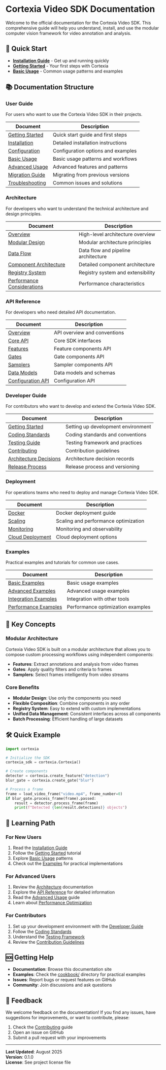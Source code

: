 # Cortexia Video SDK Documentation

Welcome to the official documentation for the Cortexia Video SDK. This comprehensive guide will help you understand, install, and use the modular computer vision framework for video annotation and analysis.

## 🚀 Quick Start

- **[Installation Guide](user_guide/installation.md)** - Get up and running quickly
- **[Getting Started](user_guide/getting_started.md)** - Your first steps with Cortexia
- **[Basic Usage](user_guide/basic_usage.md)** - Common usage patterns and examples

## 📚 Documentation Structure

### User Guide
For users who want to use the Cortexia Video SDK in their projects.

| Document | Description |
|----------|-------------|
| [Getting Started](user_guide/getting_started.md) | Quick start guide and first steps |
| [Installation](user_guide/installation.md) | Detailed installation instructions |
| [Configuration](user_guide/configuration.md) | Configuration options and examples |
| [Basic Usage](user_guide/basic_usage.md) | Basic usage patterns and workflows |
| [Advanced Usage](user_guide/advanced_usage.md) | Advanced features and patterns |
| [Migration Guide](user_guide/migration_guide.md) | Migrating from previous versions |
| [Troubleshooting](user_guide/troubleshooting.md) | Common issues and solutions |

### Architecture
For developers who want to understand the technical architecture and design principles.

| Document | Description |
|----------|-------------|
| [Overview](architecture/overview.md) | High-level architecture overview |
| [Modular Design](architecture/modular_design.md) | Modular architecture principles |
| [Data Flow](architecture/data_flow.md) | Data flow and pipeline architecture |
| [Component Architecture](architecture/component_architecture.md) | Detailed component architecture |
| [Registry System](architecture/registry_system.md) | Registry system and extensibility |
| [Performance Considerations](architecture/performance_considerations.md) | Performance characteristics |

### API Reference
For developers who need detailed API documentation.

| Document | Description |
|----------|-------------|
| [Overview](api_reference/overview.md) | API overview and conventions |
| [Core API](api_reference/core_api.md) | Core SDK interfaces |
| [Features](api_reference/features.md) | Feature components API |
| [Gates](api_reference/gates.md) | Gate components API |
| [Samplers](api_reference/samplers.md) | Sampler components API |
| [Data Models](api_reference/data_models.md) | Data models and schemas |
| [Configuration API](api_reference/configuration_api.md) | Configuration API |

### Developer Guide
For contributors who want to develop and extend the Cortexia Video SDK.

| Document | Description |
|----------|-------------|
| [Getting Started](developer_guide/getting_started.md) | Setting up development environment |
| [Coding Standards](developer_guide/coding_standards.md) | Coding standards and conventions |
| [Testing Guide](developer_guide/testing_guide.md) | Testing framework and practices |
| [Contributing](developer_guide/contributing.md) | Contribution guidelines |
| [Architecture Decisions](developer_guide/architecture_decisions.md) | Architecture decision records |
| [Release Process](developer_guide/release_process.md) | Release process and versioning |

### Deployment
For operations teams who need to deploy and manage Cortexia Video SDK.

| Document | Description |
|----------|-------------|
| [Docker](deployment/docker.md) | Docker deployment guide |
| [Scaling](deployment/scaling.md) | Scaling and performance optimization |
| [Monitoring](deployment/monitoring.md) | Monitoring and observability |
| [Cloud Deployment](deployment/cloud_deployment.md) | Cloud deployment options |

### Examples
Practical examples and tutorials for common use cases.

| Document | Description |
|----------|-------------|
| [Basic Examples](examples/basic_examples.md) | Basic usage examples |
| [Advanced Examples](examples/advanced_examples.md) | Advanced usage examples |
| [Integration Examples](examples/integration_examples.md) | Integration with other tools |
| [Performance Examples](examples/performance_examples.md) | Performance optimization examples |

## 🎯 Key Concepts

### Modular Architecture
Cortexia Video SDK is built on a modular architecture that allows you to compose custom processing workflows using independent components:

- **Features**: Extract annotations and analysis from video frames
- **Gates**: Apply quality filters and criteria to frames
- **Samplers**: Select frames intelligently from video streams

### Core Benefits
- **Modular Design**: Use only the components you need
- **Flexible Composition**: Combine components in any order
- **Registry System**: Easy to extend with custom implementations
- **Unified Data Management**: Consistent interfaces across all components
- **Batch Processing**: Efficient handling of large datasets

## 🛠️ Quick Example

```python
import cortexia

# Initialize the SDK
cortexia_sdk = cortexia.Cortexia()

# Create components
detector = cortexia.create_feature("detection")
blur_gate = cortexia.create_gate("blur")

# Process a frame
frame = load_video_frame("video.mp4", frame_number=0)
if blur_gate.process_frame(frame).passed:
    result = detector.process_frame(frame)
    print(f"Detected {len(result.detections)} objects")
```

## 📖 Learning Path

### For New Users
1. Read the [Installation Guide](user_guide/installation.md)
2. Follow the [Getting Started](user_guide/getting_started.md) tutorial
3. Explore [Basic Usage](user_guide/basic_usage.md) patterns
4. Check out the [Examples](examples/) for practical implementations

### For Advanced Users
1. Review the [Architecture](architecture/) documentation
2. Explore the [API Reference](api_reference/) for detailed information
3. Read the [Advanced Usage](user_guide/advanced_usage.md) guide
4. Learn about [Performance Optimization](deployment/scaling.md)

### For Contributors
1. Set up your development environment with the [Developer Guide](developer_guide/getting_started.md)
2. Follow the [Coding Standards](developer_guide/coding_standards.md)
3. Understand the [Testing Framework](developer_guide/testing_guide.md)
4. Review the [Contribution Guidelines](developer_guide/contributing.md)

## 🆘 Getting Help

- **Documentation**: Browse this documentation site
- **Examples**: Check the [cookbook/](../cookbook/) directory for practical examples
- **Issues**: Report bugs or request features on GitHub
- **Community**: Join discussions and ask questions

## 📝 Feedback

We welcome feedback on the documentation! If you find any issues, have suggestions for improvements, or want to contribute, please:

1. Check the [Contributing](developer_guide/contributing.md) guide
2. Open an issue on GitHub
3. Submit a pull request with your improvements

---

**Last Updated**: August 2025  
**Version**: 0.1.0  
**License**: See project license file